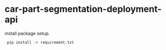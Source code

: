 # car-part-segmentation-deployment-api
install package setup.
```
 pip install -r requirement.txt 
```